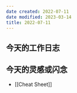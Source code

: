 ```yaml
---
date created: 2022-07-11
date modified: 2023-03-14
title: 2022-07-11
---
```


## 今天的工作日志

## 今天的灵感或闪念

- [[Cheat Sheet]]
